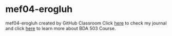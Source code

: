 # mef04-erogluh
mef04-erogluh created by GitHub Classroom
Click [here](https://pjournal.github.io/mef04-erogluh/) to check my journal and click [here](https://mef-bda503.github.io/) to learn more about BDA 503 Course.
